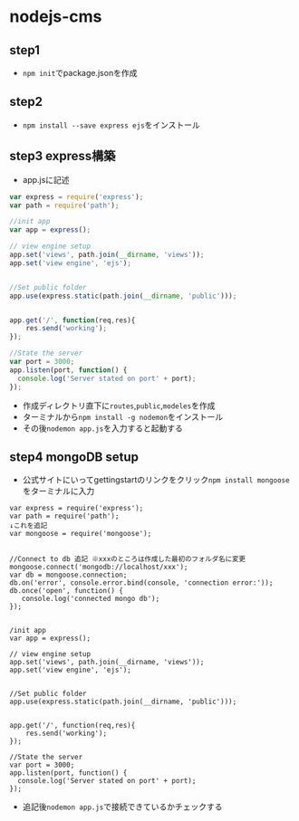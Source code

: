 # nodejs-cms



## step1
- `npm init`でpackage.jsonを作成


## step2
- `npm install --save express ejs`をインストール

## step3 express構築
- app.jsに記述

```app.js
var express = require('express');
var path = require('path');

//init app
var app = express();

// view engine setup
app.set('views', path.join(__dirname, 'views'));
app.set('view engine', 'ejs');


//Set public folder
app.use(express.static(path.join(__dirname, 'public')));


app.get('/', function(req,res){
    res.send('working');
});

//State the server
var port = 3000;
app.listen(port, function() {
  console.log('Server stated on port' + port);
});

```

- 作成ディレクトリ直下に`routes`,`public`,`modeles`を作成
- ターミナルから`npm install -g nodemon`をインストール
- その後`nodemon app.js`を入力すると起動する


## step4 mongoDB setup
- 公式サイトにいってgettingstartのリンクをクリック`npm install mongoose`をターミナルに入力

```
var express = require('express');
var path = require('path');
↓これを追記
var mongoose = require('mongoose');


//Connect to db 追記 ※xxxのところは作成した最初のフォルダ名に変更
mongoose.connect('mongodb://localhost/xxx');
var db = mongoose.connection;
db.on('error', console.error.bind(console, 'connection error:'));
db.once('open', function() {
   console.log('connected mongo db');
});


/init app
var app = express();

// view engine setup
app.set('views', path.join(__dirname, 'views'));
app.set('view engine', 'ejs');


//Set public folder
app.use(express.static(path.join(__dirname, 'public')));


app.get('/', function(req,res){
    res.send('working');
});

//State the server
var port = 3000;
app.listen(port, function() {
  console.log('Server stated on port' + port);
});
```
- 追記後`nodemon app.js`で接続できているかチェックする
